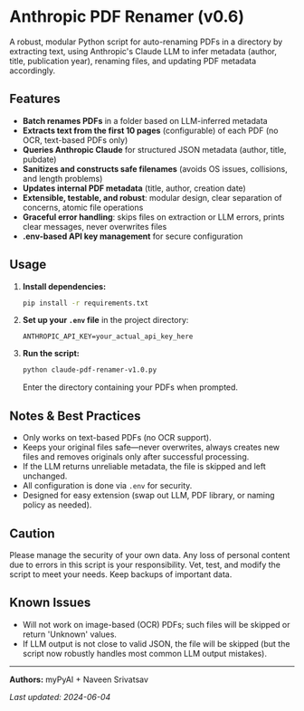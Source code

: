 # Anthropic PDF Renamer (v0.6)

A robust, modular Python script for auto-renaming PDFs in a directory by extracting text, using Anthropic's Claude LLM to infer metadata (author, title, publication year), renaming files, and updating PDF metadata accordingly.

## Features

- **Batch renames PDFs** in a folder based on LLM-inferred metadata
- **Extracts text from the first 10 pages** (configurable) of each PDF (no OCR, text-based PDFs only)
- **Queries Anthropic Claude** for structured JSON metadata (author, title, pubdate)
- **Sanitizes and constructs safe filenames** (avoids OS issues, collisions, and length problems)
- **Updates internal PDF metadata** (title, author, creation date)
- **Extensible, testable, and robust**: modular design, clear separation of concerns, atomic file operations
- **Graceful error handling**: skips files on extraction or LLM errors, prints clear messages, never overwrites files
- **.env-based API key management** for secure configuration

## Usage

1. **Install dependencies:**
   ```sh
   pip install -r requirements.txt
   ```
2. **Set up your `.env` file** in the project directory:
   ```
   ANTHROPIC_API_KEY=your_actual_api_key_here
   ```
3. **Run the script:**
   ```sh
   python claude-pdf-renamer-v1.0.py
   ```
   Enter the directory containing your PDFs when prompted.

## Notes & Best Practices
- Only works on text-based PDFs (no OCR support).
- Keeps your original files safe—never overwrites, always creates new files and removes originals only after successful processing.
- If the LLM returns unreliable metadata, the file is skipped and left unchanged.
- All configuration is done via `.env` for security.
- Designed for easy extension (swap out LLM, PDF library, or naming policy as needed).

## Caution

Please manage the security of your own data. Any loss of personal content due to errors in this script is your responsibility. Vet, test, and modify the script to meet your needs. Keep backups of important data.

## Known Issues

- Will not work on image-based (OCR) PDFs; such files will be skipped or return 'Unknown' values.
- If LLM output is not close to valid JSON, the file will be skipped (but the script now robustly handles most common LLM output mistakes).

---

**Authors:** myPyAI + Naveen Srivatsav

_Last updated: 2024-06-04_
